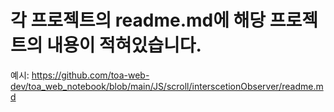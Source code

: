 # 각 프로젝트의 readme.md에 해당 프로젝트의 내용이 적혀있습니다.
예시: https://github.com/toa-web-dev/toa_web_notebook/blob/main/JS/scroll/interscetionObserver/readme.md
